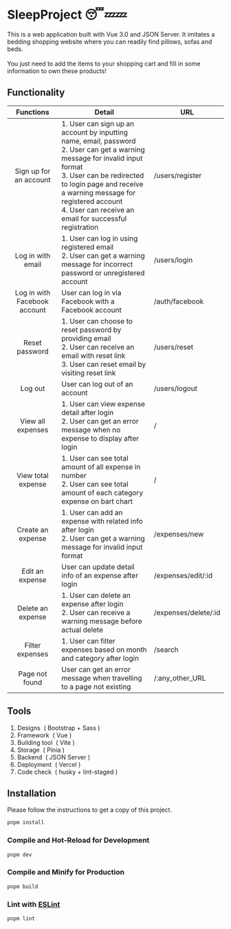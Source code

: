 # SleepProject :sleeping::zzz::zzz:

This is a web application built with Vue 3.0 and JSON Server. It imitates a bedding shopping website where you can readily find pillows, sofas and beds. </br></br> You just need to add the items to your shopping cart and fill in some information to own these products!

## Functionality
|          Functions           | Detail                                                       | URL                  |
| :--------------------------: | ------------------------------------------------------------ | -------------------- |
|    Sign up for an account    | 1. User can sign up an account by inputting name, email, password<br>2. User can get a warning message for invalid input format<br>3. User can be redirected to login page and receive a warning message for registered account<br>4. User can receive an email for successful registration | /users/register      |
|      Log in with email       | 1. User can log in using registered email<br>2. User can get a warning message for incorrect password or unregistered account | /users/login         |
| Log in with Facebook account | User can log in via Facebook with a Facebook account         | /auth/facebook       |
|        Reset password        | 1. User can choose to reset password by providing email<br>2. User can receive an email with reset link<br>3. User can reset email by visiting reset link | /users/reset         |
|           Log out            | User can log out of an account                               | /users/logout        |
|      View all expenses       | 1. User can view expense detail after login<br>2. User can get an error message when no expense to display after login | /                    |
|      View total expense      | 1. User can see total amount of all expense in number<br>2. User can see total amount of each category expense on bart chart | /                    |
|      Create an expense       | 1. User can add an expense with related info after login<br>2. User can get a warning message for invalid input format | /expenses/new        |
|       Edit an expense        | User can update detail info of an expense after login        | /expenses/edit/:id   |
|      Delete an expense       | 1. User can delete an expense after login<br>2. User can receive a warning message before actual delete | /expenses/delete/:id |
|       Filter expenses        | 1. User can filter expenses based on month and category after login | /search              |
|        Page not found        | User can get an error message when travelling to a page not existing | /:any_other_URL      |

## Tools
1. Designs&nbsp; (&nbsp;Bootstrap + Sass&nbsp;)
2. Framework&nbsp; (&nbsp;Vue&nbsp;)
3. Building tool&nbsp; (&nbsp;Vite&nbsp;) 
4. Storage&nbsp; (&nbsp;Pinia&nbsp;)
5. Backend&nbsp; (&nbsp;JSON Server&nbsp;)
6. Deployment&nbsp; (&nbsp;Vercel&nbsp;)
7. Code check&nbsp; (&nbsp;husky + lint-staged&nbsp;)

## Installation
Please follow the instructions to get a copy of this project.

```sh
pnpm install
```

### Compile and Hot-Reload for Development

```sh
pnpm dev
```

### Compile and Minify for Production

```sh
pnpm build
```

### Lint with [ESLint](https://eslint.org/)

```sh
pnpm lint
```
